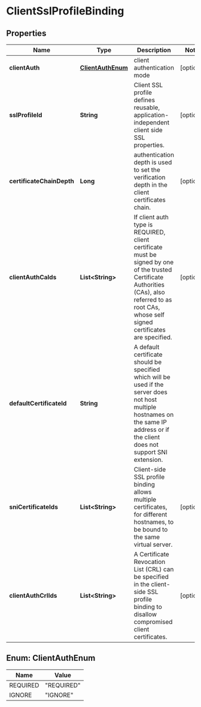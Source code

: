 # ClientSslProfileBinding

## Properties
Name | Type | Description | Notes
------------ | ------------- | ------------- | -------------
**clientAuth** | [**ClientAuthEnum**](#ClientAuthEnum) | client authentication mode |  [optional]
**sslProfileId** | **String** | Client SSL profile defines reusable, application-independent client side SSL properties.  |  [optional]
**certificateChainDepth** | **Long** | authentication depth is used to set the verification depth in the client certificates chain.  |  [optional]
**clientAuthCaIds** | **List&lt;String&gt;** | If client auth type is REQUIRED, client certificate must be signed by one of the trusted Certificate Authorities (CAs), also referred to as root CAs, whose self signed certificates are specified.  |  [optional]
**defaultCertificateId** | **String** | A default certificate should be specified which will be used if the server does not host multiple hostnames on the same IP address or if the client does not support SNI extension.  | 
**sniCertificateIds** | **List&lt;String&gt;** | Client-side SSL profile binding allows multiple certificates, for different hostnames, to be bound to the same virtual server.  |  [optional]
**clientAuthCrlIds** | **List&lt;String&gt;** | A Certificate Revocation List (CRL) can be specified in the client-side SSL profile binding to disallow compromised client certificates.  |  [optional]

<a name="ClientAuthEnum"></a>
## Enum: ClientAuthEnum
Name | Value
---- | -----
REQUIRED | &quot;REQUIRED&quot;
IGNORE | &quot;IGNORE&quot;
